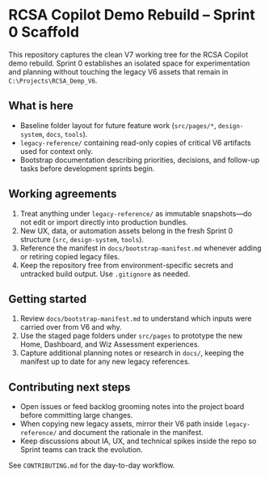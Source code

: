 # RCSA Copilot Demo Rebuild – Sprint 0 Scaffold

This repository captures the clean V7 working tree for the RCSA Copilot demo rebuild. Sprint 0 establishes an isolated space for experimentation and planning without touching the legacy V6 assets that remain in `C:\Projects\RCSA_Demp_V6`.

## What is here

- Baseline folder layout for future feature work (`src/pages/*`, `design-system`, `docs`, `tools`).
- `legacy-reference/` containing read-only copies of critical V6 artifacts used for context only.
- Bootstrap documentation describing priorities, decisions, and follow-up tasks before development sprints begin.

## Working agreements

1. Treat anything under `legacy-reference/` as immutable snapshots—do not edit or import directly into production bundles.
2. New UX, data, or automation assets belong in the fresh Sprint 0 structure (`src`, `design-system`, `tools`).
3. Reference the manifest in `docs/bootstrap-manifest.md` whenever adding or retiring copied legacy files.
4. Keep the repository free from environment-specific secrets and untracked build output. Use `.gitignore` as needed.

## Getting started

1. Review `docs/bootstrap-manifest.md` to understand which inputs were carried over from V6 and why.
2. Use the staged page folders under `src/pages` to prototype the new Home, Dashboard, and Wiz Assessment experiences.
3. Capture additional planning notes or research in `docs/`, keeping the manifest up to date for any new legacy references.

## Contributing next steps

- Open issues or feed backlog grooming notes into the project board before committing large changes.
- When copying new legacy assets, mirror their V6 path inside `legacy-reference/` and document the rationale in the manifest.
- Keep discussions about IA, UX, and technical spikes inside the repo so Sprint teams can track the evolution.

See `CONTRIBUTING.md` for the day-to-day workflow.
